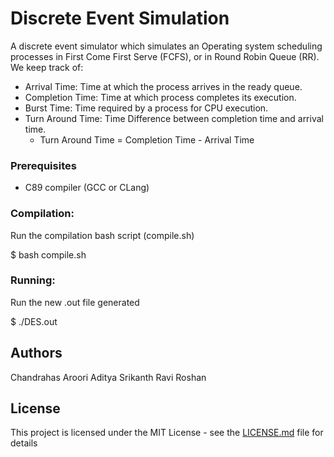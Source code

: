 # Discrete Event Simulation

A discrete event simulator which simulates an Operating system scheduling processes in First Come First Serve (FCFS), or in Round Robin Queue (RR). We keep track of:
  - Arrival Time:       Time at which the process arrives in the ready queue.
  - Completion Time:    Time at which process completes its execution.
  - Burst Time:         Time required by a process for CPU execution.
  - Turn Around Time:   Time Difference between completion time and arrival time.          
     - Turn Around Time = Completion Time - Arrival Time

### Prerequisites

- C89 compiler (GCC or CLang)


### Compilation:

Run the compilation bash script (compile.sh)

  $ bash compile.sh

### Running:

Run the new .out file generated

  $ ./DES.out


## Authors

Chandrahas Aroori
Aditya Srikanth
Ravi Roshan

## License

This project is licensed under the MIT License - see the [LICENSE.md](LICENSE.md) file for details



